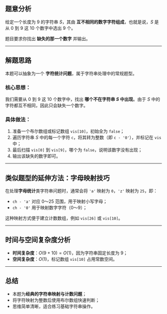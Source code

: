 ## 题意分析

给定一个长度为 $9$ 的字符串 $S$，其由 **互不相同的数字字符组成**，也就是说，$S$ 是从 $0$ 到 $9$ 这 $10$ 个数字中选出 $9$ 个。

题目要求你找出 **缺失的那一个数字** 并输出。

---

## 解题思路

本题可以抽象为一个 **字符统计问题**，属于字符串处理中的常规题型。

### 核心思想：

我们需要从 $0$ 到 $9$ 这 $10$ 个数字中，找出 **哪个不在字符串 $S$ 中出现**。由于 $S$ 中的字符都互不相同，因此只会缺失一个数字。

### 具体做法：

1. 准备一个布尔数组或标记数组 `vis[10]`，初始全为 `false`；
2. 遍历字符串 $S$ 中的每一个字符 `c`，将其转为整数（即 `c - '0'`），并标记在 `vis` 中；
3. 最后扫描 `vis[0]` 到 `vis[9]`，哪个为 `false`，说明该数字没有出现；
4. 输出该缺失的数字即可。

---

## 类似题型的延伸方法：字母映射技巧

在处理**字母统计**类字符串问题时，通常会将 `'a'` 映射为 `0`，`'z'` 映射为 `25`，即：

- `ch - 'a'` 对应 0～25 范围，用于映射小写字母；
- `ch - '0'` 用于映射数字字符（0～9）；

这种映射方式便于建立计数数组，例如 `vis[26]` 或 `vis[10]`。

---

## 时间与空间复杂度分析

- **时间复杂度**：$O(9 + 10) = O(1)$，因为字符串固定长度为 $9$；
- **空间复杂度**：$O(1)$，标记数组 `vis[10]` 占用常数空间。

---

## 总结

- 本题为**经典的字符串映射与计数问题**；
- 将字符映射为整数后使用布尔数组快速判断；
- 思维简单清晰，适合练习基础字符串操作。
